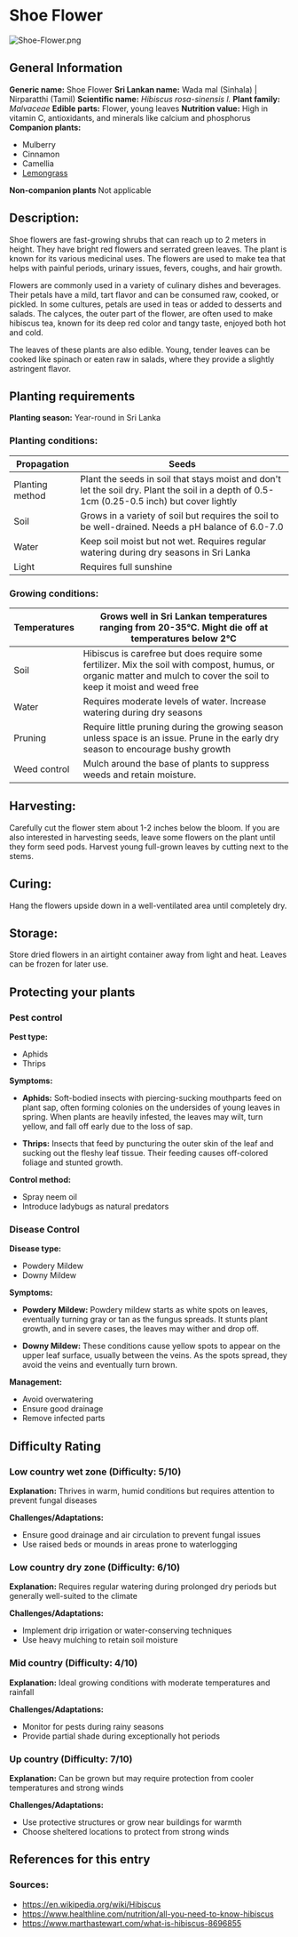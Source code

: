 # Shoe Flower
![Shoe-Flower.png](../../assets/images/Shoe-Flower.png "Robert F. Tobler, CC BY-SA 4.0 <https://creativecommons.org/licenses/by-sa/4.0>, via Wikimedia Commons")

## General Information
**Generic name:** Shoe Flower
**Sri Lankan name:** Wada mal (Sinhala) | Nirparatthi (Tamil)
**Scientific name:** _Hibiscus rosa-sinensis l._
**Plant family:** _Malvaceae_
**Edible parts:** Flower, young leaves
**Nutrition value:** High in vitamin C, antioxidants, and minerals like calcium and phosphorus
**Companion plants:**
- Mulberry
- Cinnamon
- Camellia
- [Lemongrass](https://lanka.wiki/herbs%20&%20spices/lemongrass.html)

**Non-companion plants**
Not applicable

## Description:
Shoe flowers are fast-growing shrubs that can reach up to 2 meters in height. They have bright red flowers and serrated green leaves. The plant is known for its various medicinal uses. The flowers are used to make tea that helps with painful periods, urinary issues, fevers, coughs, and hair growth.

Flowers are commonly used in a variety of culinary dishes and beverages. Their petals have a mild, tart flavor and can be consumed raw, cooked, or pickled. In some cultures, petals are used in teas or added to desserts and salads. The calyces, the outer part of the flower, are often used to make hibiscus tea, known for its deep red color and tangy taste, enjoyed both hot and cold.

The leaves of these plants are also edible. Young, tender leaves can be cooked like spinach or eaten raw in salads, where they provide a slightly astringent flavor.

## Planting requirements
**Planting season:** Year-round in Sri Lanka

### Planting conditions:
| Propagation | Seeds |
|----|----|
| Planting method | Plant the seeds in soil that stays moist and don't let the soil dry. Plant the soil in a depth of 0.5-1cm (0.25-0.5 inch) but cover lightly |
| Soil | Grows in a variety of soil but requires the soil to be well-drained. Needs a pH balance of 6.0-7.0 |
| Water | Keep soil moist but not wet. Requires regular watering during dry seasons in Sri Lanka|
| Light | Requires full sunshine |

### Growing conditions:
| Temperatures | Grows well in Sri Lankan temperatures ranging from 20-35°C. Might die off at temperatures below 2°C |
|----|----|
| Soil | Hibiscus is carefree but does require some fertilizer. Mix the soil with compost, humus, or organic matter and mulch to cover the soil to keep it moist and weed free |
| Water | Requires moderate levels of water. Increase watering during dry seasons |
| Pruning | Require little pruning during the growing season unless space is an issue. Prune in the early dry season to encourage bushy growth |
| Weed control | Mulch around the base of plants to suppress weeds and retain moisture.

## Harvesting:
Carefully cut the flower stem about 1-2 inches below the bloom. If you are also interested in harvesting seeds, leave some flowers on the plant until they form seed pods. Harvest young full-grown leaves by cutting next to the stems.

## Curing: 
Hang the flowers upside down in a well-ventilated area until completely dry.

## Storage: 
Store dried flowers in an airtight container away from light and heat. Leaves can be frozen for later use.

## Protecting your plants
### Pest control
**Pest type:** 
- Aphids
- Thrips

**Symptoms:** 
- **Aphids:** Soft-bodied insects with piercing-sucking mouthparts feed on plant sap, often forming colonies on the undersides of young leaves in spring. When plants are heavily infested, the leaves may wilt, turn yellow, and fall off early due to the loss of sap.
  
- **Thrips:** Insects that feed by puncturing the outer skin of the leaf and sucking out the fleshy leaf tissue. Their feeding causes off-colored foliage and stunted growth.

**Control method:** 
- Spray neem oil
- Introduce ladybugs as natural predators

### Disease Control
**Disease type:** 
- Powdery Mildew
- Downy Mildew

**Symptoms:** 
- **Powdery Mildew:** Powdery mildew starts as white spots on leaves, eventually turning gray or tan as the fungus spreads. It stunts plant growth, and in severe cases, the leaves may wither and drop off.
  
- **Downy Mildew:** These conditions cause yellow spots to appear on the upper leaf surface, usually between the veins. As the spots spread, they avoid the veins and eventually turn brown.

**Management:** 
- Avoid overwatering
- Ensure good drainage
- Remove infected parts

## Difficulty Rating
### Low country wet zone (Difficulty: 5/10)
**Explanation:** Thrives in warm, humid conditions but requires attention to prevent fungal diseases

**Challenges/Adaptations:**
- Ensure good drainage and air circulation to prevent fungal issues
- Use raised beds or mounds in areas prone to waterlogging

### Low country dry zone (Difficulty: 6/10)
**Explanation:** Requires regular watering during prolonged dry periods but generally well-suited to the climate

**Challenges/Adaptations:**
- Implement drip irrigation or water-conserving techniques
- Use heavy mulching to retain soil moisture

### Mid country (Difficulty: 4/10)
**Explanation:** Ideal growing conditions with moderate temperatures and rainfall

**Challenges/Adaptations:**
- Monitor for pests during rainy seasons
- Provide partial shade during exceptionally hot periods

### Up country (Difficulty: 7/10)
**Explanation:** Can be grown but may require protection from cooler temperatures and strong winds

**Challenges/Adaptations:**
- Use protective structures or grow near buildings for warmth
- Choose sheltered locations to protect from strong winds

## References for this entry
### Sources:
- https://en.wikipedia.org/wiki/Hibiscus
- https://www.healthline.com/nutrition/all-you-need-to-know-hibiscus
- https://www.marthastewart.com/what-is-hibiscus-8696855
